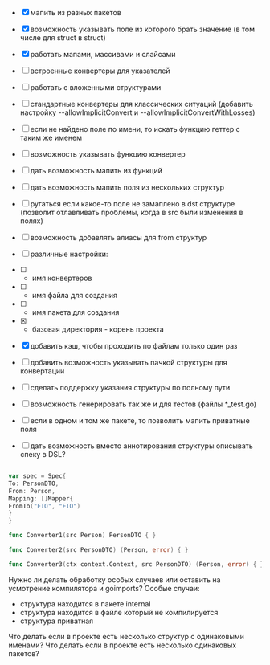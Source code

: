 * [x] мапить из разных пакетов
* [x] возможность указывать поле из которого брать значение (в том числе для struct в struct)
* [x] работать мапами, массивами и слайсами
* [ ] встроенные конвертеры для указателей
* [ ] работать с вложенными структурами
* [ ] стандартные конвертеры для классических ситуаций (добавить настройку --allowImplicitConvert и --allowImplicitConvertWithLosses)
* [ ] если не найдено поле по имени, то искать функцию геттер с таким же именем
* [ ] возможность указывать функцию конвертер
* [ ] дать возможность мапить из функций
* [ ] дать возможность мапить поля из нескольких структур
* [ ] ругаться если какое-то поле не замаплено в dst структуре (позволит отлавливать проблемы, когда в src были изменения в полях)
* [ ] возможность добавлять алиасы для from структур
* [ ] различные настройки:
* [ ] - имя конвертеров
* [ ] - имя файла для создания
* [ ] - имя пакета для создания
* [x] - базовая директория - корень проекта
* [x] добавить кэш, чтобы проходить по файлам только один раз
* [ ] добавить возможность указывать пачкой структуры для конвертации
* [ ] сделать поддержку указания структуры по полному пути
* [ ] возможность генерировать так же и для тестов (файлы *_test.go)
* [ ] если в одном и том же пакете, то позволить мапить приватные поля

* [ ] дать возможность вместо аннотирования структуры описывать спеку в DSL?
```go

var spec = Spec{
To: PersonDTO,
From: Person,
Mapping: []Mapper{
FromTo("FIO", "FIO")
}
}

```

```go
func Converter1(src Person) PersonDTO { }

func Converter2(src PersonDTO) (Person, error) { }

func Converter3(ctx context.Context, src PersonDTO) (Person, error) { }
```


Нужно ли делать обработку особых случаев или оставить на усмотрение компилятора и goimports?
Особые случаи:
* структура находится в пакете internal
* структура находится в файле который не компилируется 
* структура приватная

Что делать если в проекте есть несколько структур с одинаковыми именами?
Что делать если в проекте есть несколько одинаковых пакетов?